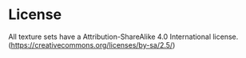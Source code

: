 # License

All texture sets have a Attribution-ShareAlike 4.0 International license. (https://creativecommons.org/licenses/by-sa/2.5/)
